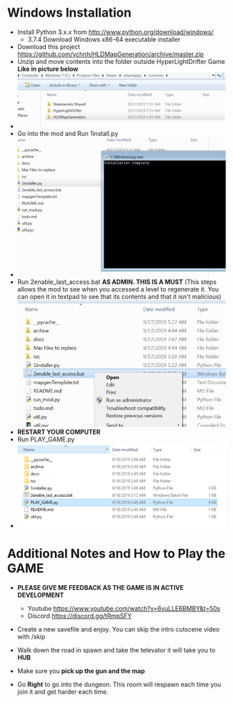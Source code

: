 # Windows Installation
* Install Python 3.x.x from http://www.python.org/download/windows/
  * 3.7.4 Download Windows x86-64 executable installer
* Download this project https://github.com/ychnh/HLDMapGeneration/archive/master.zip
* Unzip and move contents into the folder outside HyperLightDrifter Game  **Like in picture below**
* ![](step1.PNG)
* Go into the mod and Run 1install.py
* ![](step2.PNG)
* Run 2enable_last_access.bat **AS ADMIN. THIS IS A MUST** (This steps allows the mod to see when you accessed a level to regenerate it. You can open it in textpad to see that its contents and that it isn't malicious)
![](step23.png)
* **RESTART YOUR COMPUTER**
* Run PLAY_GAME.py
* ![](step3.PNG)

# Additional Notes and How to Play the GAME
* **PLEASE GIVE ME FEEDBACK AS THE GAME IS IN ACTIVE DEVELOPMENT**
  * Youtube https://www.youtube.com/watch?v=6vuLLE6BMBY&t=50s
  * Discord https://discord.gg/tRmpSFY

* Create a new savefile and enjoy. You can skip the intro cutscene video with /skip
* Walk down the road in spawn and take the televator it will take you to **HUB**
* Make sure you **pick up the gun and the map**
* Go **Right** to go into the dungeon. This room will respawn each time you join it and get harder each time.
